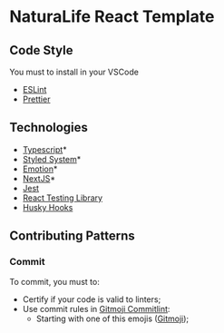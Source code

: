 # NaturaLife React Template

## Code Style

You must to install in your VSCode

- [ESLint](https://marketplace.visualstudio.com/items?itemName=dbaeumer.vscode-eslint)
- [Prettier](https://marketplace.visualstudio.com/items?itemName=esbenp.prettier-vscode)

## Technologies

- [Typescript](https://typescriptlang.org)\*
- [Styled System](https://styled-system.com)\*
- [Emotion](https://emotion.sh/docs/introduction)\*
- [NextJS](https://nextjs.org/docs/getting-started)\*
- [Jest](https://jestjs.io)
- [React Testing Library](https://testing-library.com)
- [Husky Hooks](https://github.com/typicode/husky#readme)

## Contributing Patterns

### Commit

To commit, you must to:

- Certify if your code is valid to linters;
- Use commit rules in [Gitmoji Commitlint](https://github.com/arvinxx/gitmoji-commit-workflow/tree/master/packages/commitlint-config#readme):
  - Starting with one of this emojis ([Gitmoji](https://gitmoji.dev));
